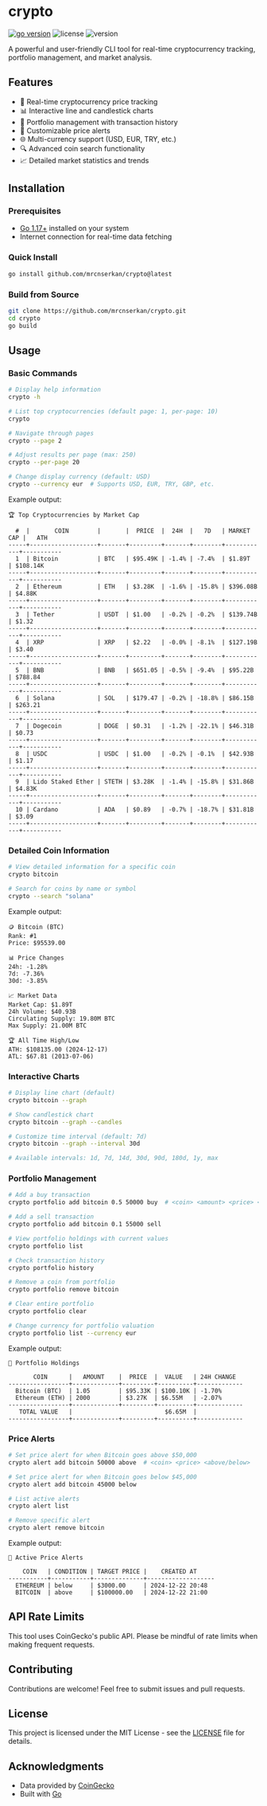 # crypto

<p><a href="https://go.dev" target="_blank"><img src="https://img.shields.io/badge/Go-1.17+-00ADD8?style=for-the-badge&logo=go" alt="go version" /></a>&nbsp;<img src="https://img.shields.io/badge/license-MIT-red?style=for-the-badge&logo=none" alt="license" />&nbsp;<img src="https://img.shields.io/badge/version-v1.2.0-blue?style=for-the-badge&logo=none" alt="version" /></p>

<p>A powerful and user-friendly CLI tool for real-time cryptocurrency tracking, portfolio management, and market analysis.</p>

## Features

- 🚀 Real-time cryptocurrency price tracking
- 📊 Interactive line and candlestick charts
- 💼 Portfolio management with transaction history
- 🔔 Customizable price alerts
- 🌐 Multi-currency support (USD, EUR, TRY, etc.)
- 🔍 Advanced coin search functionality
- 📈 Detailed market statistics and trends

## Installation

### Prerequisites

- [Go 1.17+](https://golang.org/dl/) installed on your system
- Internet connection for real-time data fetching

### Quick Install

```bash
go install github.com/mrcnserkan/crypto@latest
```

### Build from Source

```bash
git clone https://github.com/mrcnserkan/crypto.git
cd crypto
go build
```

## Usage

### Basic Commands

```bash
# Display help information
crypto -h

# List top cryptocurrencies (default page: 1, per-page: 10)
crypto

# Navigate through pages
crypto --page 2

# Adjust results per page (max: 250)
crypto --per-page 20

# Change display currency (default: USD)
crypto --currency eur  # Supports USD, EUR, TRY, GBP, etc.
```

Example output:
```
🏆 Top Cryptocurrencies by Market Cap

  #  |       COIN        |       |  PRICE  |  24H  |   7D   | MARKET CAP |   ATH     
-----+-------------------+-------+---------+-------+--------+------------+-----------
  1  | Bitcoin           | BTC   | $95.49K | -1.4% | -7.4%  | $1.89T     | $108.14K
-----+-------------------+-------+---------+-------+--------+------------+-----------
  2  | Ethereum          | ETH   | $3.28K  | -1.6% | -15.8% | $396.08B   | $4.88K
-----+-------------------+-------+---------+-------+--------+------------+-----------
  3  | Tether            | USDT  | $1.00   | -0.2% | -0.2%  | $139.74B   | $1.32
-----+-------------------+-------+---------+-------+--------+------------+-----------
  4  | XRP               | XRP   | $2.22   | -0.0% | -8.1%  | $127.19B   | $3.40
-----+-------------------+-------+---------+-------+--------+------------+-----------
  5  | BNB               | BNB   | $651.05 | -0.5% | -9.4%  | $95.22B    | $788.84
-----+-------------------+-------+---------+-------+--------+------------+-----------
  6  | Solana            | SOL   | $179.47 | -0.2% | -18.8% | $86.15B    | $263.21
-----+-------------------+-------+---------+-------+--------+------------+-----------
  7  | Dogecoin          | DOGE  | $0.31   | -1.2% | -22.1% | $46.31B    | $0.73
-----+-------------------+-------+---------+-------+--------+------------+-----------
  8  | USDC              | USDC  | $1.00   | -0.2% | -0.1%  | $42.93B    | $1.17
-----+-------------------+-------+---------+-------+--------+------------+-----------
  9  | Lido Staked Ether | STETH | $3.28K  | -1.4% | -15.8% | $31.86B    | $4.83K
-----+-------------------+-------+---------+-------+--------+------------+-----------
  10 | Cardano           | ADA   | $0.89   | -0.7% | -18.7% | $31.81B    | $3.09
-----+-------------------+-------+---------+-------+--------+------------+-----------
```

### Detailed Coin Information

```bash
# View detailed information for a specific coin
crypto bitcoin

# Search for coins by name or symbol
crypto --search "solana"
```

Example output:
```
🪙 Bitcoin (BTC)
Rank: #1
Price: $95539.00

📊 Price Changes
24h: -1.28%
7d: -7.36%
30d: -3.85%

📈 Market Data
Market Cap: $1.89T
24h Volume: $40.93B
Circulating Supply: 19.80M BTC
Max Supply: 21.00M BTC

🏆 All Time High/Low
ATH: $108135.00 (2024-12-17)
ATL: $67.81 (2013-07-06)
```

### Interactive Charts

```bash
# Display line chart (default)
crypto bitcoin --graph

# Show candlestick chart
crypto bitcoin --graph --candles

# Customize time interval (default: 7d)
crypto bitcoin --graph --interval 30d

# Available intervals: 1d, 7d, 14d, 30d, 90d, 180d, 1y, max
```

### Portfolio Management

```bash
# Add a buy transaction
crypto portfolio add bitcoin 0.5 50000 buy  # <coin> <amount> <price> <buy/sell>

# Add a sell transaction
crypto portfolio add bitcoin 0.1 55000 sell

# View portfolio holdings with current values
crypto portfolio list

# Check transaction history
crypto portfolio history

# Remove a coin from portfolio
crypto portfolio remove bitcoin

# Clear entire portfolio
crypto portfolio clear

# Change currency for portfolio valuation
crypto portfolio list --currency eur
```

Example output:
```
💼 Portfolio Holdings

       COIN      |   AMOUNT    |  PRICE  |  VALUE   | 24H CHANGE  
-----------------+-------------+---------+----------+-------------
  Bitcoin (BTC)  | 1.05        | $95.33K | $100.10K | -1.70%
  Ethereum (ETH) | 2000        | $3.27K  | $6.55M   | -2.07%
-----------------+-------------+---------+----------+-------------
   TOTAL VALUE   |                          $6.65M  |
-----------------+-------------+---------+----------+-------------
```

### Price Alerts

```bash
# Set price alert for when Bitcoin goes above $50,000
crypto alert add bitcoin 50000 above  # <coin> <price> <above/below>

# Set price alert for when Bitcoin goes below $45,000
crypto alert add bitcoin 45000 below

# List active alerts
crypto alert list

# Remove specific alert
crypto alert remove bitcoin
```

Example output:
```
🔔 Active Price Alerts

    COIN   | CONDITION | TARGET PRICE |    CREATED AT     
-----------+-----------+--------------+-------------------
  ETHEREUM | below     | $3000.00     | 2024-12-22 20:48
  BITCOIN  | above     | $100000.00   | 2024-12-22 21:00
```

## API Rate Limits

This tool uses CoinGecko's public API. Please be mindful of rate limits when making frequent requests.

## Contributing

Contributions are welcome! Feel free to submit issues and pull requests.

## License

This project is licensed under the MIT License - see the [LICENSE](LICENSE) file for details.

## Acknowledgments

- Data provided by [CoinGecko](https://www.coingecko.com/)
- Built with [Go](https://golang.org/)